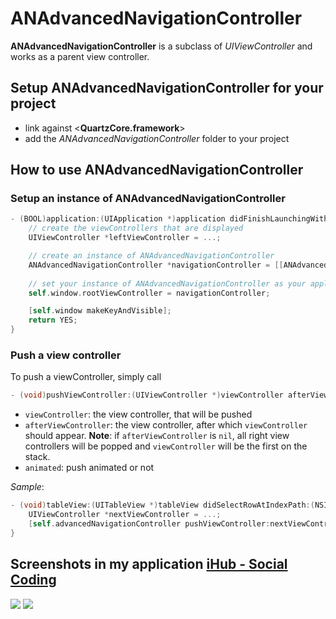 # ANAdvancedNavigationController

**ANAdvancedNavigationController** is a subclass of *UIViewController* and works as a parent view controller.

## Setup ANAdvancedNavigationController for your project

* link against <**QuartzCore.framework**>
* add the *ANAdvancedNavigationController* folder to your project

## How to use ANAdvancedNavigationController

### Setup an instance of ANAdvancedNavigationController

```objective-c
- (BOOL)application:(UIApplication *)application didFinishLaunchingWithOptions:(NSDictionary *)launchOptions {
    // create the viewControllers that are displayed
    UIViewController *leftViewController = ...;

    // create an instance of ANAdvancedNavigationController
    ANAdvancedNavigationController *navigationController = [[ANAdvancedNavigationController alloc] initWithLeftViewController:leftViewController];
    
    // set your instance of ANAdvancedNavigationController as your applicationDelegates rootViewController
    self.window.rootViewController = navigationController;

    [self.window makeKeyAndVisible];
    return YES;
}
```

### Push a view controller

To push a viewController, simply call

```objective-c
- (void)pushViewController:(UIViewController *)viewController afterViewController:(UIViewController *)afterViewController animated:(BOOL)animated;
```

* `viewController`: the view controller, that will be pushed
* `afterViewController`: the view controller, after which `viewController` should appear. **Note**: if `afterViewController` is `nil`, all right view controllers will be popped and `viewController` will be the first on the stack.
* `animated`: push animated or not

*Sample*:

```objective-c
- (void)tableView:(UITableView *)tableView didSelectRowAtIndexPath:(NSIndexPath *)indexPath {
    UIViewController *nextViewController = ...;
    [self.advancedNavigationController pushViewController:nextViewController afterViewController:self animated:YES];
}
```

## Screenshots in my application [iHub - Social Coding](http://itunes.apple.com/de/app/ihub-social-coding/id433507459?mt=8)
<img src="https://github.com/OliverLetterer/ANAdvancedNavigationController/raw/master/Screenshots/1.jpg">
<img src="https://github.com/OliverLetterer/ANAdvancedNavigationController/raw/master/Screenshots/2.jpg">